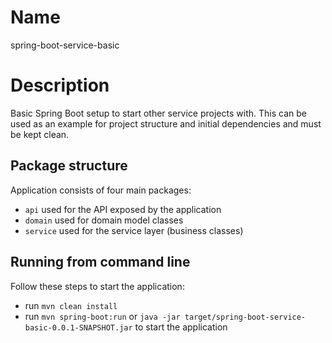 # Name
spring-boot-service-basic

# Description
Basic Spring Boot setup to start other service projects with.
This can be used as an example for project structure and initial dependencies and must be kept clean.

## Package structure
Application consists of four main packages:
+ `api` used for the API exposed by the application
+ `domain` used for domain model classes
+ `service` used for the service layer (business classes) 

## Running from command line
Follow these steps to start the application:
+ run `mvn clean install`
+ run `mvn spring-boot:run` or `java -jar target/spring-boot-service-basic-0.0.1-SNAPSHOT.jar` to start the application